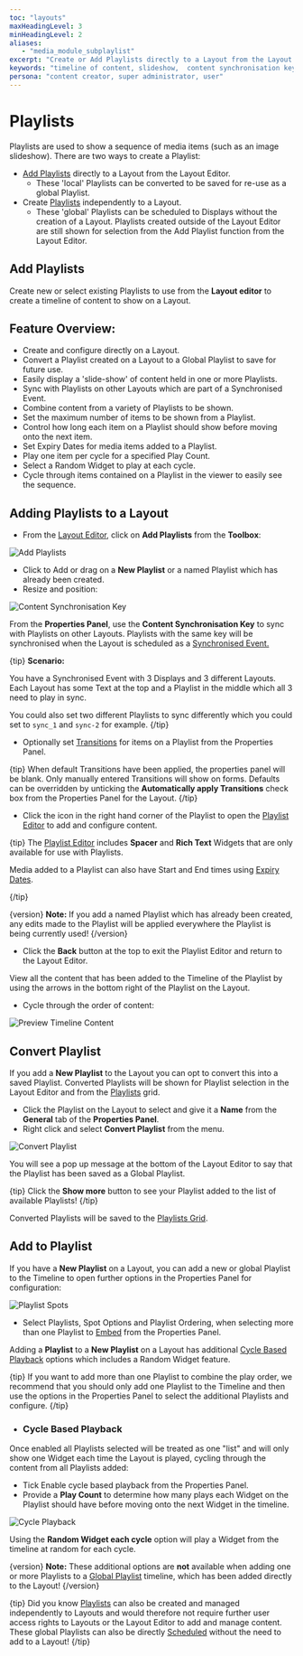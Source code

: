 ```yaml
---
toc: "layouts"
maxHeadingLevel: 3
minHeadingLevel: 2
aliases: 
   - "media_module_subplaylist"   
excerpt: "Create or Add Playlists directly to a Layout from the Layout Editor"
keywords: "timeline of content, slideshow,  content synchronisation key, adding playlists to a layout, convert playlist, saved playlist, cycle based playback, random widget"
persona: "content creator, super administrator, user"
---
```


# Playlists

Playlists are used to show a sequence of media items (such as an image slideshow). There are two ways to create a Playlist:

- [Add Playlists](layouts_editor_playlists.html#content-add-playlists) directly to a Layout from the Layout Editor.
  - These 'local' Playlists can be converted to be saved for re-use as a global Playlist.
- Create [Playlists](media_playlists) independently to a Layout. 
  - These 'global' Playlists can be scheduled to Displays without the creation of a Layout. Playlists created outside of the Layout Editor are still shown for selection from the Add Playlist function from the Layout Editor.

## Add Playlists

Create new or select existing Playlists to use from the **Layout editor** to create a timeline of content to show on a Layout.

## Feature Overview:

- Create and configure directly on a Layout.
- Convert a Playlist created on a Layout to a Global Playlist to save for future use.
- Easily display a 'slide-show' of content held in one or more Playlists.
- Sync with Playlists on other Layouts which are part of a Synchronised Event.
- Combine content from a variety of Playlists to be shown.
- Set the maximum number of items to be shown from a Playlist.
- Control how long each item on a Playlist should show before moving onto the next item.
- Set Expiry Dates for media items added to a Playlist.
- Play one item per cycle for a specified Play Count.
- Select a Random Widget to play at each cycle.
- Cycle through items contained on a Playlist in the viewer to easily see the sequence.

## Adding Playlists to a Layout

- From the [Layout Editor](layouts_editor), click on **Add Playlists** from the **Toolbox**:

![Add Playlists](img/v4.1_layouts_editor_add_playlists.png)

- Click to Add or drag on a **New Playlist** or a named Playlist which has already been created.
- Resize and position:

![Content Synchronisation Key](img/v4.1_layouts_editor_synchronisation_key.png)



From the **Properties Panel**, use the **Content Synchronisation Key** to sync with Playlists on other Layouts. Playlists with the same key will be synchronised when the Layout is scheduled as a [Synchronised Event.](scheduling_events.html#content-synchronised-events)

{tip}
**Scenario:**

You have a Synchronised Event with 3 Displays and 3 different Layouts. Each Layout has some Text at the top and a Playlist in the middle which all 3 need to play in sync. 

You could also set two different Playlists to sync differently which you could set to `sync_1` and `sync-2` for example.
{/tip}

- Optionally set [Transitions](tour_transitions.html#content-playlist-transitions) for items on a Playlist from the Properties Panel.

{tip}
When default Transitions have been applied, the properties panel will be blank. Only manually entered Transitions will show on forms.
Defaults can be overridden by unticking the **Automatically apply Transitions** check box from the Properties Panel for the Layout.
{/tip}

- Click the icon in the right hand corner of the Playlist to open the [Playlist Editor](media_playlists.html#content-playlist-editor) to add and configure content.

{tip}
The [Playlist Editor](media_playlists.html#content-playlist-editor) includes **Spacer** and **Rich Text** Widgets that are only available for use with Playlists.

Media added to a Playlist can also have Start and End times using [Expiry Dates](media_playlists.html#content-widget-expiry-dates).

{/tip}

{version}
**Note:** If you add a named Playlist which has already been created, any edits made to the Playlist will be applied everywhere the Playlist is being currently used!
{/version}

- Click the **Back** button at the top to exit the Playlist Editor and return to the Layout Editor.

View all the content that has been added to the Timeline of the Playlist by using the arrows in the bottom right of the Playlist on the Layout.

- Cycle through the order of content:

![Preview Timeline Content](img/v4.1_layouts_editor_playlists_preview_content.png)

## Convert Playlist

If you add a **New Playlist** to the Layout you can opt to convert this into a saved Playlist. Converted Playlists will be shown for Playlist selection in the Layout Editor and from the [Playlists](media_playlists) grid.

- Click the Playlist on the Layout to select and give it a **Name** from the **General** tab of the **Properties Panel**.
- Right click and select **Convert Playlist** from the menu.

![Convert Playlist](img/v4.1_layouts_editor_convert_playlist.png)


You will see a pop up message at the bottom of the Layout Editor to say that the Playlist has been saved as a Global Playlist.

{tip}
Click the **Show more** button to see your Playlist added to the list of available Playlists!
{/tip}

Converted Playlists will be saved to the [Playlists Grid](media_playlists.html#content-playlist-grid).

## Add to Playlist

If you have a **New Playlist** on a Layout, you can add a new or global Playlist to the Timeline to open further options in the Properties Panel for configuration:

![Playlist Spots](img/v4.1_layouts_editor_playlist_spots.png)

- Select Playlists, Spot Options and Playlist Ordering, when selecting more than one Playlist to [Embed](media_playlists.html#content-embedding-playlists) from the Properties Panel.

Adding a **Playlist** to a **New Playlist** on a Layout has additional [Cycle Based Playback](layouts_editor_playlists.html#content-cycle-based-playback) options which includes a Random Widget feature.

{tip}
If you want to add more than one Playlist to combine the play order, we recommend that you should only add one Playlist to the Timeline and then use the options in the Properties Panel to select the additional Playlists and configure.
{/tip}

- ### Cycle Based Playback

Once enabled all Playlists selected will be treated as one "list" and will only show one Widget each time the Layout is played, cycling through the content from all Playlists added:

- Tick Enable cycle based playback from the Properties Panel.
- Provide a **Play Count** to determine how many plays each Widget on the Playlist should have before moving onto the next Widget in the timeline.

![Cycle Playback](img/v4.1_layouts_editor_playlist_cycle_playback.png)



Using the **Random Widget each cycle** option will play a Widget from the timeline at random for each cycle.

{version}
**Note:** These additional options are **not** available when adding one or more Playlists to a [Global Playlist](media_playlists.html) timeline, which has been added directly to the Layout!
{/version}

{tip}
Did you know [Playlists](media_playlists.html) can also be created and managed independently to Layouts and would therefore not require further user access rights to Layouts or the Layout Editor to add and manage content. These global Playlists can also be directly [Scheduled](scheduling_events.html#content-media-scheduling) without the need to add to a Layout!
{/tip}
